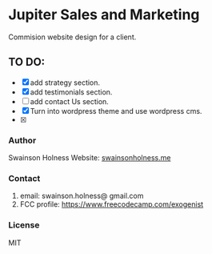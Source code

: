 # Jupiter Sales and Marketing 
Commision website design for a client. 

## TO DO:
- [x] add strategy section. 
- [x] add testimonials section. 
- [ ] add contact Us section.
- [x] Turn into wordpress theme and use wordpress cms.
- [x]

### Author
Swainson Holness
Website: [swainsonholness.me](http://swainsonholness.me/)

### Contact
1. email: swainson.holness@ gmail.com 
2. FCC profile: https://www.freecodecamp.com/exogenist

### License
MIT
